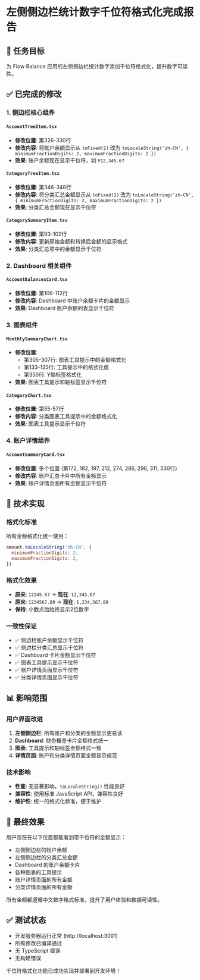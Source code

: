 # 左侧侧边栏统计数字千位符格式化完成报告

## 🎯 任务目标

为 Flow Balance 应用的左侧侧边栏统计数字添加千位符格式化，提升数字可读性。

## ✅ 已完成的修改

### 1. 侧边栏核心组件

#### `AccountTreeItem.tsx`

- **修改位置**: 第326-330行
- **修改内容**: 将账户余额显示从 `toFixed(2)` 改为
  `toLocaleString('zh-CN', { minimumFractionDigits: 2, maximumFractionDigits: 2 })`
- **效果**: 账户余额现在显示千位符，如 `¥12,345.67`

#### `CategoryTreeItem.tsx`

- **修改位置**: 第346-348行
- **修改内容**: 将分类汇总金额显示从 `toFixed(2)` 改为
  `toLocaleString('zh-CN', { minimumFractionDigits: 2, maximumFractionDigits: 2 })`
- **效果**: 分类汇总金额现在显示千位符

#### `CategorySummaryItem.tsx`

- **修改位置**: 第93-102行
- **修改内容**: 更新原始金额和转换后金额的显示格式
- **效果**: 分类汇总项中的金额显示千位符

### 2. Dashboard 相关组件

#### `AccountBalancesCard.tsx`

- **修改位置**: 第106-112行
- **修改内容**: Dashboard 中账户余额卡片的金额显示
- **效果**: Dashboard 账户余额列表显示千位符

### 3. 图表组件

#### `MonthlySummaryChart.tsx`

- **修改位置**:
  - 第305-307行: 图表工具提示中的金额格式化
  - 第133-135行: 工具提示中的格式化值
  - 第350行: Y轴标签格式化
- **效果**: 图表工具提示和轴标签显示千位符

#### `CategoryChart.tsx`

- **修改位置**: 第55-57行
- **修改内容**: 分类图表工具提示中的金额格式化
- **效果**: 图表工具提示显示千位符

### 4. 账户详情组件

#### `AccountSummaryCard.tsx`

- **修改位置**: 多个位置 (第172, 182, 197, 212, 274, 286, 296, 311, 330行)
- **修改内容**: 账户汇总卡片中所有金额显示
- **效果**: 账户详情页面所有金额显示千位符

## 🔧 技术实现

### 格式化标准

所有金额格式化统一使用：

```javascript
amount.toLocaleString('zh-CN', {
  minimumFractionDigits: 2,
  maximumFractionDigits: 2,
})
```

### 格式化效果

- **原来**: `12345.67` → **现在**: `12,345.67`
- **原来**: `1234567.89` → **现在**: `1,234,567.89`
- **保持**: 小数点后始终显示2位数字

### 一致性保证

- ✅ 侧边栏账户余额显示千位符
- ✅ 侧边栏分类汇总显示千位符
- ✅ Dashboard 卡片金额显示千位符
- ✅ 图表工具提示显示千位符
- ✅ 账户详情页面显示千位符
- ✅ 分类详情页面显示千位符

## 📊 影响范围

### 用户界面改进

1. **左侧侧边栏**: 所有账户和分类的金额显示更易读
2. **Dashboard**: 财务概览卡片金额格式统一
3. **图表**: 工具提示和轴标签金额格式一致
4. **详情页面**: 账户和分类详情页面金额显示规范

### 技术影响

- **性能**: 无显著影响，`toLocaleString()` 性能良好
- **兼容性**: 使用标准 JavaScript API，兼容性良好
- **维护性**: 统一的格式化标准，便于维护

## 🎯 最终效果

用户现在在以下位置都能看到带千位符的金额显示：

- 左侧侧边栏的账户余额
- 左侧侧边栏的分类汇总金额
- Dashboard 的账户余额卡片
- 各种图表的工具提示
- 账户详情页面的所有金额
- 分类详情页面的所有金额

所有金额都遵循中文数字格式标准，提升了用户体验和数据可读性。

## ✅ 测试状态

- 开发服务器运行正常 (http://localhost:3001)
- 所有修改已编译通过
- 无 TypeScript 错误
- 无构建错误

千位符格式化功能已成功实现并部署到开发环境！
